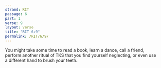 ```yaml
---
strand: RIT
passage: 6
part: 1
verse: 9
layout: verse
title: "RIT 6:9"
permalink: /RIT/6/9/
---
```

You might take some time to read a book, learn a dance, call a friend, perform another ritual of TKS that you find yourself neglecting, or even use a different hand to brush your teeth.
